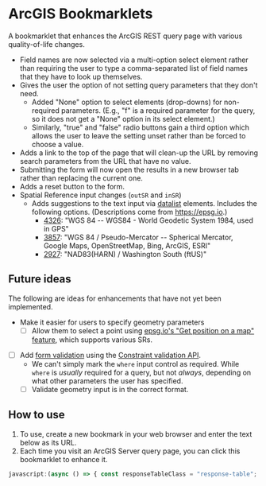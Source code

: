 # ArcGIS Bookmarklets

<!-- 🚨⚠ WARNING: DO NOT EDIT THE README.md FILE. MAKE ALL CHANGES TO README.template.md, as README.md will be overwritten by an automated process. -->

A bookmarklet that enhances the ArcGIS REST query page with various quality-of-life changes.

* Field names are now selected via a multi-option select element rather than requiring the user to type a comma-separated list of field names that they have to look up themselves.
* Gives the user the option of not setting query parameters that they don't need.
  * Added "None" option to select elements (drop-downs) for non-required parameters. (E.g., "f" is a required parameter for the query, so it does not get a "None" option in its select element.)
  * Similarly, "true" and "false" radio buttons gain a third option which allows the user to leave the setting unset rather than be forced to choose a value.
* Adds a link to the top of the page that will clean-up the URL by removing search parameters from the URL that have no value.
* Submitting the form will now open the results in a new browser tab rather than replacing the current one.
* Adds a reset button to the form.
* Spatial Reference input changes (`outSR` and `inSR`)
  * Adds suggestions to the text input via [datalist](https://developer.mozilla.org/en-US/docs/Web/HTML/Element/datalist) elements. Includes the following options. (Descriptions come from <https://epsg.io>.)
    * [4326]: "WGS 84 -- WGS84 - World Geodetic System 1984, used in GPS"
    * [3857]: "WGS 84 / Pseudo-Mercator -- Spherical Mercator, Google Maps, OpenStreetMap, Bing, ArcGIS, ESRI"
    * [2927]: "NAD83(HARN) / Washington South (ftUS)"

## Future ideas

The following are ideas for enhancements that have not yet been implemented.

* Make it easier for users to specify geometry parameters
  * [ ] Allow them to select a point using [epsg.io's "Get position on a map" feature](https://epsg.io/map#srs=2927), which supports various SRs.
* [ ] Add [form validation](https://developer.mozilla.org/en-US/docs/Learn/Forms/Form_validation#validating_forms_using_javascript) using the [Constraint validation API](https://developer.mozilla.org/en-US/docs/Web/API/Constraint_validation).
  * We can't simply mark the `where` input control as required. While `where` is *usually* required for a query, but not *always*, depending on what other parameters the user has specified.
  * [ ] Validate geometry input is in the correct format.

[4326]:https://epsg.io/4326
[2927]:https://epsg.io/2927
[3857]:https://epsg.io/3857

## How to use

1. To use, create a new bookmark in your web browser and enter the text below as its URL.
2. Each time you visit an ArcGIS Server query page, you can click this bookmarklet to enhance it.

<!-- The {{bookmarklet}} text will be replaced with the bookmarklet URL -->
```javascript
javascript:(async () => { const responseTableClass = "response-table"; const helpRootUrl = "../../../../../../sdk/rest/index.html"; const mapServiceHelpUrl = `${helpRootUrl}#/Query_Map_Service_Layer/02ss0000000r000000/`; let helpWindow = null; const srMap = new Map([ [2927, "NAD83(HARN) / Washington South (ftUS)"], [4326, "WGS 84 – WGS84 - World Geodetic System 1984, used in GPS"], [3857, "WGS 84 / Pseudo-Mercator – Spherical Mercator, Google Maps, OpenStreetMap, Bing, ArcGIS, ESRI"] ]); function createSROptionsDataList(srIds = srMap) { const dataList = document.createElement("datalist"); dataList.id = "srdatalist"; const frag = document.createDocumentFragment(); for (const [srid, desc] of srMap) { const option = document.createElement("option"); option.value = srid.toString(); option.text = option.label = `${srid}: ${desc}`; frag.appendChild(option); } dataList.appendChild(frag); return dataList; } function addDataListToSRTextElements(form, datalist, textboxIds = ["inSR", "outSR"]) { const qs = textboxIds.map(id => `input[type=text][name='${id}']`).join(","); const textBoxes = form.querySelectorAll(qs); if (!datalist) { datalist = createSROptionsDataList(); form.appendChild(datalist); } const listId = typeof datalist === "string" ? datalist : datalist.id; for (const tb of textBoxes) { tb.setAttribute("list", listId); } } function scrollToSpan(node, paramName) { console.group(`scroll to span with ${paramName}`); try { const spanList = node.querySelectorAll("td:first-child>span.usertext"); console.debug("matching spans", spanList); const spans = Array.from(spanList).filter(e => e.textContent === paramName); console.debug(`matching spans with ${paramName}`, spans); if (spans.length > 0) { spans[0].parentElement?.scrollIntoView(); } } catch (error) { console.error(error); throw error; } finally { console.groupEnd(); } } function getHelpForParam(ev) { console.group("get help for param"); try { const paramName = this.dataset.param; if (paramName) { if (!helpWindow || helpWindow.closed) { helpWindow = open(this.href, this.target); helpWindow?.addEventListener("load", function (ev) { this.setTimeout(() => scrollToSpan(helpWindow.document, paramName), 1000); }, { passive: true, capture: false }); } else { scrollToSpan(helpWindow.document, paramName); helpWindow.focus(); } ev.preventDefault(); } else { console.warn("could not access paramName"); } } catch (error) { console.error(error); throw error; } finally { console.groupEnd(); } } function createHelpLinks(form) { const labels = form.querySelectorAll("label[for]"); const helpText = "❓"; function addEventHandler(label) { const paramName = label.htmlFor || label.dataset.htmlFor; const a = document.createElement("a"); a.href = mapServiceHelpUrl; a.target = "help"; a.dataset.param = paramName; a.text = helpText; label.append(a); a.addEventListener("click", getHelpForParam); } const selector = "td>label:first-child>input[type=radio][name]"; const elements = Array.from(form.querySelectorAll(selector), rb => { const name = rb.name; const cell = rb.parentElement?.parentElement?.previousElementSibling; cell.dataset.htmlFor = name; return cell; }); for (const label of elements) { addEventHandler(label); } labels.forEach(addEventHandler); } function getFieldByName(featureSet, fieldName) { if (!featureSet.fields) { throw new TypeError("Feature set does not contain a 'fields' property."); } return featureSet.fields.filter(f => f.name === fieldName)[0]; } function* enumerateFields(featureSet, specialFieldNameProperties = [ "objectIdFieldName", "globalIdFieldName", "displayFieldName" ]) { const fieldsToSkip = new Array(); for (const propertyName of specialFieldNameProperties) { if (!(propertyName in featureSet)) continue; const fieldName = featureSet[propertyName]; if (fieldName) { const field = getFieldByName(featureSet, fieldName); fieldsToSkip.push(field.name); yield field; } } const orderedFieldNames = Array.of(...fieldsToSkip); const unyieldedFields = featureSet.fields?.filter(f => !(f.name in fieldsToSkip)) || []; for (const field of unyieldedFields) { orderedFieldNames.push(field.name); yield field; } return orderedFieldNames; } function createTableHeading(field) { const th = document.createElement("th"); th.scope = "col"; if (typeof field === "string") { th.textContent = field; th.dataset.fieldName = field; } else { th.textContent = field.alias || field.name; th.dataset.fieldName = field.name; } return th; } function createTableCell(feature, field) { const cell = document.createElement("td"); cell.textContent = feature.attributes[field.name]; return cell; } function createTable(queryResponse) { const table = document.createElement("table"); const frag = document.createDocumentFragment(); frag.append(table); table.classList.add(responseTableClass); const thead = table.createTHead(); const theadRow = thead.insertRow(); const fields = Array.from(enumerateFields(queryResponse)); theadRow.append(...fields.map(createTableHeading)); const tbody = table.createTBody(); for (const feature of queryResponse.features) { const row = tbody.insertRow(); for (const field of fields) { const cell = createTableCell(feature, field); row.appendChild(cell); } } return frag; } function addNoneOptionToSelects(form = document.forms[0]) { console.group("add 'none' option to selects"); const namesToSkip = ["f"].map(s => `[name='${s}']`).join(","); const selects = form.querySelectorAll(`select:not(${namesToSkip})`); const labelText = "Unset"; console.log("selects", selects); for (const s of selects) { const option = document.createElement("option"); option.value = ""; option.label = labelText; option.textContent = labelText; option.defaultSelected = true; s.appendChild(option); console.log("option added", option); } console.groupEnd(); } function addUnspecifiedRadioButtons(form = document.forms[0]) { const falseRadios = Array.from(form.querySelectorAll("input[type=radio][value='false']")).filter(r => !r.nextElementSibling); if (!falseRadios) return; for (const r of falseRadios) { const newRadio = document.createElement("input"); newRadio.type = "radio"; newRadio.value = ""; newRadio.name = r.name; newRadio.defaultChecked = r.defaultChecked; const newLabel = document.createElement("label"); newLabel.append(newRadio, document.createTextNode("Unset")); if (r.parentElement && r.parentElement.parentElement) { r.parentElement.parentElement.append(newLabel); } else { throw new ReferenceError("expected parent elements not found"); } } } async function getLayerInfo() { const re = /^.+\/(?:(?:Map)|(?:Feature))Server\/(?<layerId>\d+)\b/i; const match = location.href.match(re); if (!match) { throw new Error("Invalid map service URL format."); } const url = new URL(match[0]); const layerId = match.groups["layerId"]; let layerInfoJson = sessionStorage.getItem(layerId); if (layerInfoJson) { return JSON.parse(layerInfoJson); } url.searchParams.set("f", "json"); const result = await fetch(url.toString()); layerInfoJson = await result.text(); sessionStorage.setItem(layerId, layerInfoJson); const layer = JSON.parse(layerInfoJson); return layer; } function simplifyFieldTypeName(esriFieldTypeName) { const re = /^esriFieldType/i; return esriFieldTypeName.replace(re, ""); } function* getFieldOptions(fields) { for (const field of fields) { if (field.type === "esriFieldTypeGeometry") continue; const option = document.createElement("option"); option.value = field.name; option.classList.add(field.type); const fieldType = simplifyFieldTypeName(field.type); if (field.alias && field.alias !== field.name) { option.label = `${field.alias} (${field.name}) (${fieldType})`; } else { option.label = `${field.name} (${fieldType})`; } option.text = option.label; yield option; } } function createFieldsSelect(...fields) { const select = document.createElement("select"); select.id = "outFieldsSelect"; select.multiple = true; select.append(...getFieldOptions(fields)); return select; } function updateFieldsInputs(form, ...fields) { const fieldsTextBoxes = form.querySelectorAll("input[type=text][name$='Fields'],input[type=text][name$='FieldsForStatistics']"); if (!fieldsTextBoxes) return; for (const fieldsInput of fieldsTextBoxes) { fieldsInput.type = "hidden"; const newFieldsSelect = createFieldsSelect(...fields); fieldsInput.parentElement.append(newFieldsSelect); newFieldsSelect.addEventListener("change", function (ev) { const fieldNames = Array.from(this.selectedOptions, o => o.value).join(","); fieldsInput.value = fieldNames; }); } } function removeEmptyParametersFromUrl(e) { let url = new URL(location.href); const params = Array.from(url.searchParams.entries()).filter(([key, value]) => { return value !== "" && value !== "false" && value !== "esriDefault"; }); const newSearchParams = new URLSearchParams(); for (const [k, v] of params) { newSearchParams.append(k, v); } url = new URL(url.href.replace(/\?.+$/, "")); url.search = newSearchParams.toString(); history.replaceState(null, "", url); e.preventDefault(); } function addUrlCleanupLink(form) { const link = document.createElement("a"); link.href = "#"; link.text = "Cleanup URL"; link.addEventListener("click", removeEmptyParametersFromUrl); const p = document.createElement("p"); p.append(link); form.prepend(p); } function modifyFormHandling(form) { function addResetButton() { let resetButton = form.querySelector("button[type=reset],input[type=reset]"); if (!resetButton) { resetButton = document.createElement("button"); resetButton.type = "reset"; resetButton.innerText = "Reset"; form.querySelector("[type=submit]").parentElement.appendChild(resetButton); } } addResetButton(); form.addEventListener("submit", function (ev) { const submitButton = ev.submitter; const methodRe = /(?:(?:GET)|(?:POST))/gi; const methodMatch = submitButton?.getAttribute("value")?.match(methodRe); this.method = methodMatch ? methodMatch[0].toLowerCase() : ""; this.target = "_blank"; }); } function enhanceTimeInput(form) { const re = /(?<start>\d+)(?:,\s*(?<end>\d+))?/; const timeInput = form.querySelector("input[name='time']"); if (timeInput) { timeInput.pattern = re.source; } return timeInput; } const form = document.forms[0]; if (!form.dataset.enhanced) { form.where.placeholder = `Use "1=1" to query all records.`; addDataListToSRTextElements(form); createHelpLinks(form); console.debug("form", form); addUrlCleanupLink(form); addNoneOptionToSelects(form); addUnspecifiedRadioButtons(form); modifyFormHandling(form); enhanceTimeInput(form); getLayerInfo().then(layer => { if (!layer.fields) { throw new TypeError("Expected an layer to have an array of fields."); } updateFieldsInputs(form, ...layer.fields); }); form.dataset.enhanced = "true"; }})();
```

